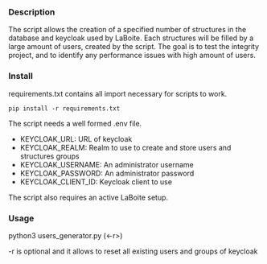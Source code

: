 ### Description

The script allows the creation of a specified number of structures in the database and keycloak used by LaBoite. Each structures will be filled by a large amount of users, created by the script. The goal is to test the integrity project, and to identify any performance issues with high amount of users. 


### Install

requirements.txt contains all import necessary for scripts to work.

```pip install -r requirements.txt```

The script needs a well formed .env file.
- KEYCLOAK_URL: URL of keycloak
- KEYCLOAK_REALM: Realm to use to create and store users and structures groups
- KEYCLOAK_USERNAME: An administrator username
- KEYCLOAK_PASSWORD: An administrator password
- KEYCLOAK_CLIENT_ID: Keycloak client to use


The script also requires an active LaBoite setup.


### Usage

python3 users_generator.py <nb of structures> (<-r>)

-r is optional and it allows to reset all existing users and groups of keycloak